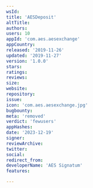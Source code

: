 ```yaml
---
wsId: 
title: 'AESDeposit'
altTitle: 
authors: 
users: 10
appId: 'com.aes.aesexchange'
appCountry: 
released: '2019-11-26'
updated: '2019-11-27'
version: '1.0.0'
stars: 
ratings: 
reviews: 
size: 
website: 
repository: 
issue: 
icon: 'com.aes.aesexchange.jpg'
bugbounty: 
meta: 'removed'
verdict: 'fewusers'
appHashes: 
date: '2023-12-19'
signer: 
reviewArchive: 
twitter: 
social: 
redirect_from: 
developerName: 'AES Signatum'
features: 

---
```


